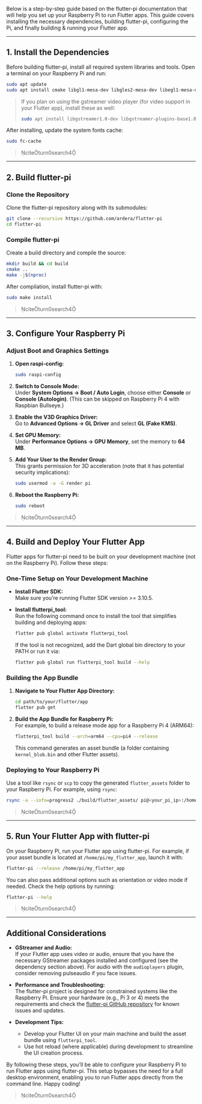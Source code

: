 Below is a step-by-step guide based on the flutter-pi documentation that will help you set up your Raspberry Pi to run Flutter apps. This guide covers installing the necessary dependencies, building flutter-pi, configuring the Pi, and finally building & running your Flutter app.

---

## 1. Install the Dependencies

Before building flutter-pi, install all required system libraries and tools. Open a terminal on your Raspberry Pi and run:

```bash
sudo apt update
sudo apt install cmake libgl1-mesa-dev libgles2-mesa-dev libegl1-mesa-dev libdrm-dev libgbm-dev ttf-mscorefonts-installer fontconfig libsystemd-dev libinput-dev libudev-dev libxkbcommon-dev
```

> If you plan on using the gstreamer video player (for video support in your Flutter app), install these as well:
>
> ```bash
> sudo apt install libgstreamer1.0-dev libgstreamer-plugins-base1.0-dev libgstreamer-plugins-bad1.0-dev gstreamer1.0-plugins-base gstreamer1.0-plugins-good gstreamer1.0-plugins-ugly gstreamer1.0-plugins-bad gstreamer1.0-libav gstreamer1.0-alsa
> ```

After installing, update the system fonts cache:

```bash
sudo fc-cache
```

> citeturn0search4

---

## 2. Build flutter-pi

### Clone the Repository

Clone the flutter-pi repository along with its submodules:

```bash
git clone --recursive https://github.com/ardera/flutter-pi
cd flutter-pi
```

### Compile flutter-pi

Create a build directory and compile the source:

```bash
mkdir build && cd build
cmake ..
make -j$(nproc)
```

After compilation, install flutter-pi with:

```bash
sudo make install
```

> citeturn0search4

---

## 3. Configure Your Raspberry Pi

### Adjust Boot and Graphics Settings

1. **Open raspi-config:**

   ```bash
   sudo raspi-config
   ```

2. **Switch to Console Mode:**  
   Under **System Options → Boot / Auto Login**, choose either **Console** or **Console (Autologin)**. (This can be skipped on Raspberry Pi 4 with Raspbian Bullseye.)

3. **Enable the V3D Graphics Driver:**  
   Go to **Advanced Options → GL Driver** and select **GL (Fake KMS)**.

4. **Set GPU Memory:**  
   Under **Performance Options → GPU Memory**, set the memory to **64 MB**.

5. **Add Your User to the Render Group:**  
   This grants permission for 3D acceleration (note that it has potential security implications):
   
   ```bash
   sudo usermod -a -G render pi
   ```

6. **Reboot the Raspberry Pi:**

   ```bash
   sudo reboot
   ```

> citeturn0search4

---

## 4. Build and Deploy Your Flutter App

Flutter apps for flutter-pi need to be built on your development machine (not on the Raspberry Pi). Follow these steps:

### One-Time Setup on Your Development Machine

- **Install Flutter SDK:**  
  Make sure you’re running Flutter SDK version >= 3.10.5.
  
- **Install flutterpi_tool:**  
  Run the following command once to install the tool that simplifies building and deploying apps:
  
  ```bash
  flutter pub global activate flutterpi_tool
  ```

  If the tool is not recognized, add the Dart global bin directory to your PATH or run it via:
  
  ```bash
  flutter pub global run flutterpi_tool build --help
  ```

### Building the App Bundle

1. **Navigate to Your Flutter App Directory:**

   ```bash
   cd path/to/your/flutter/app
   flutter pub get
   ```

2. **Build the App Bundle for Raspberry Pi:**  
   For example, to build a release mode app for a Raspberry Pi 4 (ARM64):

   ```bash
   flutterpi_tool build --arch=arm64 --cpu=pi4 --release
   ```

   This command generates an asset bundle (a folder containing `kernel_blob.bin` and other Flutter assets).

### Deploying to Your Raspberry Pi

Use a tool like `rsync` or `scp` to copy the generated `flutter_assets` folder to your Raspberry Pi. For example, using `rsync`:

```bash
rsync -a --info=progress2 ./build/flutter_assets/ pi@<your_pi_ip>:/home/pi/my_flutter_app
```

> citeturn0search4

---

## 5. Run Your Flutter App with flutter-pi

On your Raspberry Pi, run your Flutter app using flutter-pi. For example, if your asset bundle is located at `/home/pi/my_flutter_app`, launch it with:

```bash
flutter-pi --release /home/pi/my_flutter_app
```

You can also pass additional options such as orientation or video mode if needed. Check the help options by running:

```bash
flutter-pi --help
```

> citeturn0search4

---

## Additional Considerations

- **GStreamer and Audio:**  
  If your Flutter app uses video or audio, ensure that you have the necessary GStreamer packages installed and configured (see the dependency section above). For audio with the `audioplayers` plugin, consider removing pulseaudio if you face issues.

- **Performance and Troubleshooting:**  
  The flutter-pi project is designed for constrained systems like the Raspberry Pi. Ensure your hardware (e.g., Pi 3 or 4) meets the requirements and check the [flutter-pi GitHub repository](https://github.com/ardera/flutter-pi) for known issues and updates.

- **Development Tips:**  
  - Develop your Flutter UI on your main machine and build the asset bundle using `flutterpi_tool`.
  - Use hot reload (where applicable) during development to streamline the UI creation process.

By following these steps, you’ll be able to configure your Raspberry Pi to run Flutter apps using flutter-pi. This setup bypasses the need for a full desktop environment, enabling you to run Flutter apps directly from the command line. Happy coding!

> citeturn0search4
